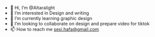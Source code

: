 - 👋 Hi, I’m @Altaralight
- 👀 I’m interested in Design and writing
- 🌱 I’m currently learning graphic design
- 💞️ I’m looking to collaborate on design and prepare video for tiktok
- 📫 How to reach me sesi.hafa@gmail.com

<!---
Altaralight/Altaralight is a ✨ special ✨ repository because its `README.md` (this file) appears on your GitHub profile.
You can click the Preview link to take a look at your changes.
--->
